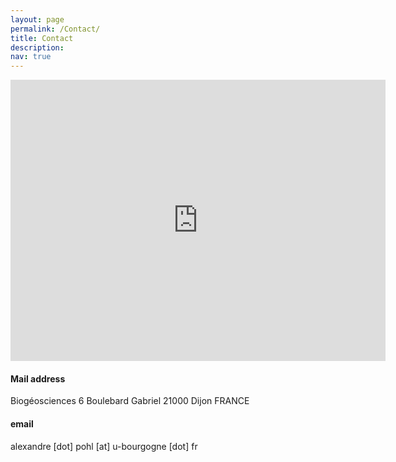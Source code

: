 ```yaml
---
layout: page
permalink: /Contact/
title: Contact
description:
nav: true
---
```


<iframe src="https://www.google.com/maps/embed?pb=!1m18!1m12!1m3!1d3722.770317275081!2d5.063126851197025!3d47.3161386158886!2m3!1f0!2f0!3f0!3m2!1i1024!2i768!4f13.1!3m3!1m2!1s0x47f29e7289115d63%3A0xc53cd0b49537aae6!2s6%20Boulevard%20Gabriel%2C%2021000%20Dijon!5e1!3m2!1sfr!2sfr!4v1623308245154!5m2!1sfr!2sfr" width="600" height="450" style="border:0;" allowfullscreen="" loading="lazy"></iframe>

<h4>Mail address</h4>
Biogéosciences
6 Boulebard Gabriel
21000 Dijon
FRANCE

<h4>email</h4>
alexandre [dot] pohl [at] u-bourgogne [dot] fr

